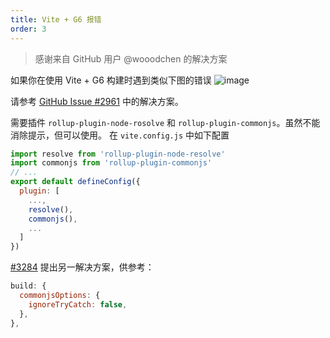 ```yaml
---
title: Vite + G6 报错
order: 3
---
```


> 感谢来自 GitHub 用户 @wooodchen 的解决方案

如果你在使用 Vite + G6 构建时遇到类似下图的错误
![image](https://user-images.githubusercontent.com/20942938/121661253-98c82e00-cad6-11eb-9d5c-e5827db62ed9.png)

请参考 [GitHub Issue #2961](https://github.com/antvis/G6/issues/2961) 中的解决方案。

需要插件 `rollup-plugin-node-rosolve` 和 `rollup-plugin-commonjs`。虽然不能消除提示，但可以使用。
在 `vite.config.js` 中如下配置

```javascript
import resolve from 'rollup-plugin-node-resolve'
import commonjs from 'rollup-plugin-commonjs'
// ...
export default defineConfig({
  plugin: [
    ...,
    resolve(),
    commonjs(),
    ...
  ]
})
```

[#3284](https://github.com/antvis/G6/issues/3284) 提出另一解决方案，供参考：

```javascript
build: {
  commonjsOptions: {
    ignoreTryCatch: false,
  },
},
```
